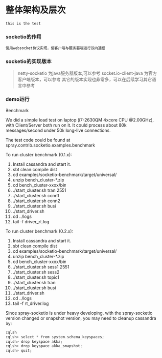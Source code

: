 # 整体架构及层次

```code
this is the test
```


### socketio的作用
```
使用websocket协议实现，使客户端与服务器端进行双向通信

```

### socketio的实现版本

>netty-socketio 为java服务器版本,可以参考
>socket.io-client-java 为官方客户端版本，可以参考
>其它的版本实现也非常多，可以在后续学习其它语言中参考

### demo运行

Benchmark

We did a simple load test on laptop (i7-2630QM 4xcore CPU @2.00GHz), with Client/Server both run on it. It could process about 80k messages/second under 50k long-live connections.

The test code could be found at spray.contrib.socketio.examples.benchmark

To run cluster benchmark (0.1.x):

1. Install cassandra and start it.
1. sbt clean compile dist
1. cd examples/socketio-benchmark/target/universal/
1. unzip bench_cluster-*.zip
1. cd bench_cluster-xxxx/bin
1. ./start_cluster.sh tran 2551
1. ./start_cluster.sh conn1
1. ./start_cluster.sh conn2
1. ./start_cluster.sh busi
1. ./start_driver.sh
1. cd ../logs
1. tail -f driver_rt.log


To run cluster benchmark (0.2.x):

1. Install cassandra and start it.
1. sbt clean compile dist
1. cd examples/socketio-benchmark/target/universal/
1. unzip bench_cluster-*.zip
1. cd bench_cluster-xxxx/bin
1. ./start_cluster.sh sess1 2551
1. ./start_cluster.sh sess2
1. ./start_cluster.sh topic1
1. ./start_cluster.sh tran
1. ./start_cluster.sh busi
1. ./start_driver.sh
1. cd ../logs
1. tail -f rt_driver.log

Since spray-socketio is under heavy developing, with the spray-socketio version changed or snapshot version, you may need to cleanup cassandra by:

```scala
cqlsh
cqlsh> select * from system.schema_keyspaces;
cqlsh> drop keyspace akka;
cqlsh> drop keyspace akka_snapshot;
cqlsh> quit;
```
